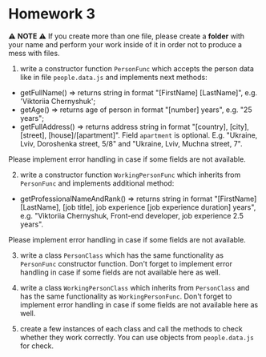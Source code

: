 # Homework 3

:warning: **NOTE** :warning: If you create more than one file, please create a **folder** with your name and perform your work inside of it in order not to produce a mess with files.

1. write a constructor function `PersonFunc` which accepts the person data like in file `people.data.js` and implements next methods:  
  - getFullName() => returns string in format "[FirstName] [LastName]", e.g. 'Viktoriia Chernyshuk';
  - getAge() => returns age of person in format "[number] years", e.g. "25 years";
  - getFullAddress() => returns address string in format "[country], [city], [street], [house]/[apartment]". Field `apartment` is optional. E.g. "Ukraine, Lviv, Doroshenka street, 5/8" and "Ukraine, Lviv, Muchna street, 7".

  Please implement error handling in case if some fields are not available.

2. write a constructor function `WorkingPersonFunc` which inherits from `PersonFunc` and implements additional method:  
  - getProfessionalNameAndRank() => returns string in format "[FirstName] [LastName], [job title], job experience [job experience duration] years", e.g. "Viktoriia Chernyshuk, Front-end developer, job experience 2.5 years".

  Please implement error handling in case if some fields are not available.

3. write a class `PersonClass` which has the same functionality as `PersonFunc` constructor function. Don't forget to implement error handling in case if some fields are not available here as well.

4. write a class `WorkingPersonClass` which inherits from `PersonClass` and has the same functionality as `WorkingPersonFunc`. Don't forget to implement error handling in case if some fields are not available here as well.

5. create a few instances of each class and call the methods to check whether they work correctly. You can use objects from `people.data.js` for check.

